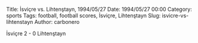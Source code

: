 Title: İsviçre vs. Lihtenştayn, 1994/05/27
Date: 1994/05/27 00:00
Category: sports
Tags: football, football scores, İsviçre, Lihtenştayn
Slug: isvicre-vs-lihtenstayn
Author: carbonero


İsviçre 2 - 0 Lihtenştayn

